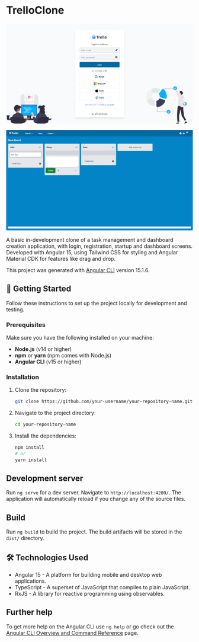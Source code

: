 # TrelloClone

![Project Screenshot login](/src/assets/images/screenshot/login.png)

![Project Screenshot board](/src/assets/images/screenshot/board.png)

A basic in-development clone of a task management and dashboard creation application, with login, registration, startup and dashboard screens. Developed with Angular 15, using Tailwind CSS for styling and Angular Material CDK for features like drag and drop.

This project was generated with [Angular CLI](https://github.com/angular/angular-cli) version 15.1.6.

## 🚀 Getting Started

Follow these instructions to set up the project locally for development and testing.

### Prerequisites

Make sure you have the following installed on your machine:

- **Node.js** (v14 or higher)
- **npm** or **yarn** (npm comes with Node.js)
- **Angular CLI** (v15 or higher)

### Installation

1. Clone the repository:

   ```bash
   git clone https://github.com/your-username/your-repository-name.git
   ```

2. Navigate to the project directory:

    ``` bash
    cd your-repository-name
    ```

3. Install the dependencies:

    ``` bash
    npm install
    # or
    yarn install
    ```

## Development server

Run `ng serve` for a dev server. Navigate to `http://localhost:4200/`. The application will automatically reload if you change any of the source files.

## Build

Run `ng build` to build the project. The build artifacts will be stored in the `dist/` directory.

## 🛠️ Technologies Used
- Angular 15 - A platform for building mobile and desktop web applications.
- TypeScript - A superset of JavaScript that compiles to plain JavaScript.
- RxJS - A library for reactive programming using observables.

## Further help

To get more help on the Angular CLI use `ng help` or go check out the [Angular CLI Overview and Command Reference](https://angular.io/cli) page.
